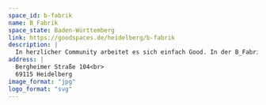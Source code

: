 ```yaml
---
space_id: b-fabrik
name: B_Fabrik
space_state: Baden-Württemberg
link: https://goodspaces.de/heidelberg/b-fabrik
description: |
  In herzlicher Community arbeitet es sich einfach Good. In der B_Fabrik findet ihr flexibel buchbare Coworking-Arbeitsplätze, Teambüros und vier gut ausgestattete Meetingräume für eure Workshops, Seminare und Besprechungen.
address: |
  Bergheimer Straße 104<br>
  69115 Heidelberg
image_format: "jpg"
logo_format: "svg"
---
```

